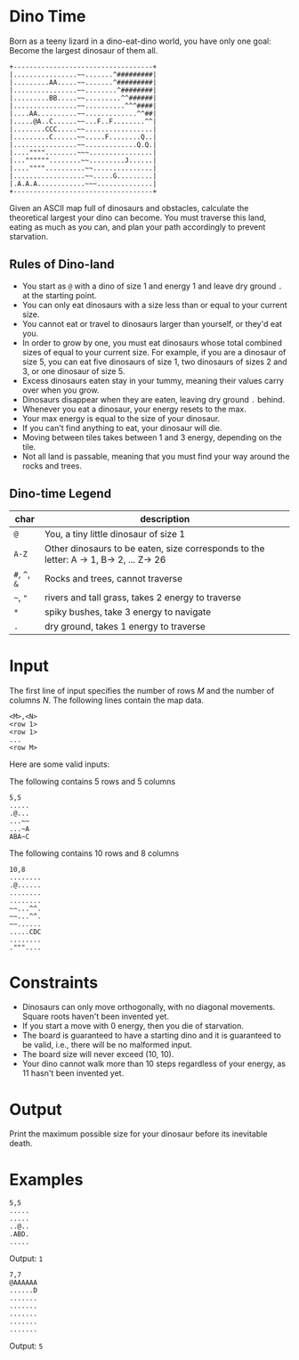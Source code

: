 # Dino Time

Born as a teeny lizard in a dino-eat-dino world, you have only one goal: Become the largest dinosaur of them all.

```
+-----------------------------------+
|................~~.......^#########|
|.........AA.....~~.......^#########|
|................~~........^########|
|.........BB.....~~.........^^######|
|................~~..........^^^####|
|....AA..........~~.............^^##|
|.....@A..C......~~...F..F........^^|
|........CCC.....~~.................|
|.........C......~~.....F........Q..|
|................~~.............Q.Q.|
|....""""........~~~................|
|...""""""........~~.........J......|
|....""""..........~~...............|
|..................~~.....G.........|
|.A.A.A............~~~..............|
+-----------------------------------+
```

Given an ASCII map full of dinosaurs and obstacles, calculate the theoretical largest your dino can become. You must traverse this land, eating as much as you can, and plan your path accordingly to prevent starvation.

## Rules of Dino-land

- You start as `@` with a dino of size 1 and energy 1 and leave dry ground `.` at the starting point.
- You can only eat dinosaurs with a size less than or equal to your current size.
- You cannot eat or travel to dinosaurs larger than yourself, or they'd eat you.
- In order to grow by one, you must eat dinosaurs whose total combined sizes of equal to your current size. For example, if you are a dinosaur of size 5, you can eat five dinosaurs of size 1, two dinosaurs of sizes 2 and 3, or one dinosaur of size 5.
- Excess dinosaurs eaten stay in your tummy, meaning their values carry over when you grow.
- Dinosaurs disappear when they are eaten, leaving dry ground `.` behind.
- Whenever you eat a dinosaur, your energy resets to the max.
- Your max energy is equal to the size of your dinosaur.
- If you can't find anything to eat, your dinosaur will die.
- Moving between tiles takes between 1 and 3 energy, depending on the tile.
- Not all land is passable, meaning that you must find your way around the rocks and trees.

## Dino-time Legend

| char          | description                                                                            |
| ------------- | -------------------------------------------------------------------------------------- |
| `@`           | You, a tiny little dinosaur of size 1                                                  |
| `A-Z`         | Other dinosaurs to be eaten, size corresponds to the letter: A -> 1, B-> 2, ... Z-> 26 |
| `#`, `^`, `&` | Rocks and trees, cannot traverse                                                       |
| `~`, `"`      | rivers and tall grass, takes 2 energy to traverse                                      |
| `*`           | spiky bushes, take 3 energy to navigate                                                |
| `.`           | dry ground, takes 1 energy to traverse                                                 |

# Input

The first line of input specifies the number of rows $M$ and the number of columns $N$. The following lines contain the map data.

```
<M>,<N>
<row 1>
<row 1>
...
<row M>
```

Here are some valid inputs:

The following contains 5 rows and 5 columns

```
5,5
.....
.@...
...~~
...~A
ABA~C
```

The following contains 10 rows and 8 columns

```
10,8
........
.@......
........
........
~~...^^.
~~...^^.
~~......
.....CDC
........
."""....
```

# Constraints

- Dinosaurs can only move orthogonally, with no diagonal movements. Square roots haven't been invented yet.
- If you start a move with 0 energy, then you die of starvation.
- The board is guaranteed to have a starting dino and it is guaranteed to be valid, i.e., there will be no malformed input.
- The board size will never exceed (10, 10).
- Your dino cannot walk more than 10 steps regardless of your energy, as 11 hasn't been invented yet.

# Output

Print the maximum possible size for your dinosaur before its inevitable death.

# Examples

```
5,5
.....
.....
..@..
.ABD.
.....
```

Output: `1`

```
7,7
@AAAAAA
......D
.......
.......
.......
.......
.......
```

Output: `5`
